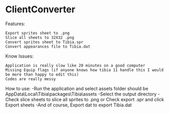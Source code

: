 # ClientConverter
 Features:

    Export sprites sheet to .png
    Slice all sheets to 32X32 .png
    Convert sprites sheet to Tibia.spr
    Convert appearances file to Tibia.dat​

Know Issues:

    Application is really slow like 20 minutes on a good computer
    Missing Equip flags (if anyone knows how tibia 11 handle this I would be more than happy to edit this)
    Codes are really messy
 How to use:
-Run the application and select assets folder should be AppData\Local\Tibia\packages\Tibia\assets
-Select the output directory
-Check slice sheets to slice all sprites to .png or Check export .spr and click Export sheets
-And of course, Export dat to export Tibia.dat 
